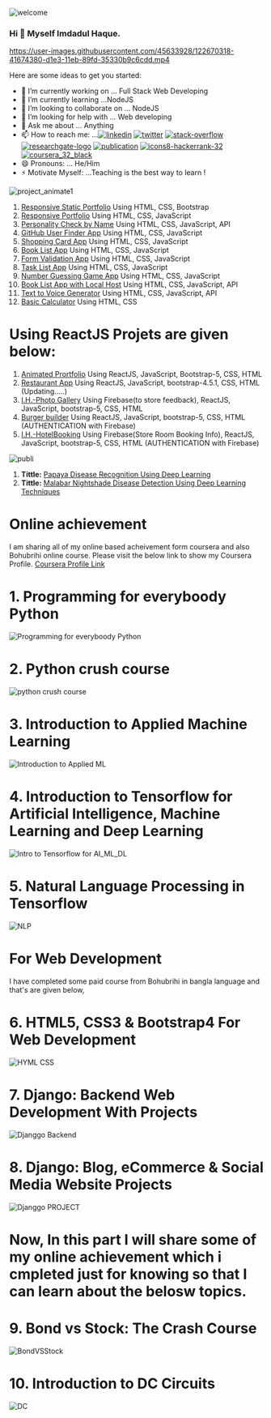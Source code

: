 ![welcome](https://user-images.githubusercontent.com/45633928/104728821-af559d80-5761-11eb-9eaf-531d390ef588.gif)

### Hi  👋 Myself Imdadul Haque.
<!-- **imdadulhaque1/imdadulhaque1** is a ✨ _special_ ✨ repository because its `README.md` (this file) appears on your GitHub profile.-->

https://user-images.githubusercontent.com/45633928/122670318-41674380-d1e3-11eb-89fd-35330b9c6cdd.mp4


Here are some ideas to get you started:

- 🔭 I’m currently working on ... Full Stack Web Developing
- 🌱 I’m currently learning ...NodeJS
- 👯 I’m looking to collaborate on ... NodeJS
- 🤔 I’m looking for help with ... Web developing
- 💬 Ask me about ... Anything
- 📫 How to reach me: ...[![linkedin](https://user-images.githubusercontent.com/45633928/122668642-db76be00-d1da-11eb-9689-f610f9f17b69.png)](https://www.linkedin.com/in/imdadul-haque-97b7a3183/)     [![twitter](https://user-images.githubusercontent.com/45633928/122668655-ed586100-d1da-11eb-9d97-ca27729abd2f.png)](https://twitter.com/imdad_haque)     [![stack-overflow](https://user-images.githubusercontent.com/45633928/122668673-052fe500-d1db-11eb-9a14-081696b207b2.png)](https://stackoverflow.com/users/14065992/imdadul-haque?tab=profile)     [![researchgate-logo](https://user-images.githubusercontent.com/45633928/122669110-9d2ece00-d1dd-11eb-8a63-38fb836230bc.png)](https://www.researchgate.net/profile/Imdadul_Haque2)     [![publication](https://user-images.githubusercontent.com/45633928/122668751-66f04f00-d1db-11eb-808b-c30f3c93d3a6.png)](https://scholar.google.com/citations?hl=en&user=_vELggsAAAAJ)      [![icons8-hackerrank-32](https://user-images.githubusercontent.com/45633928/122668371-825a5a80-d1d9-11eb-88e2-c08720e31416.png)](https://www.hackerrank.com/_imdad_)     [![coursera_32_black](https://user-images.githubusercontent.com/45633928/122669045-3dd0be00-d1dd-11eb-8f00-8a1acae182d5.png)](https://www.coursera.org/accomplishments)
- 😄 Pronouns: ... He/Him
- ⚡ Motivate Myself: ...Teaching is the best way to learn !

![project_animate1](https://user-images.githubusercontent.com/45633928/104729343-7f5aca00-5762-11eb-9d30-9870e74252b1.gif)
1. [Responsive Static Portfolio](https://imdadulhaque1.github.io/PortfoLio1440/) Using HTML, CSS, Bootstrap
2. [Responsive Portfolio](https://imdadulhaque1.github.io/MyStaticPortfoLio/) Using HTML, CSS, JavaScript
3. [Personality Check by Name](https://imdadulhaque1.github.io/Personality_Check_Using_API/) Using HTML, CSS, JavaScript, API
4. [GitHub User Finder App](https://imdadulhaque1.github.io/Github_Finder_Using_JavaScript/) Using HTML, CSS, JavaScript
5. [Shopping Card App](https://imdadulhaque1.github.io/Shopping_Cart_App-Using-JavaScript/) Using HTML, CSS, JavaScript
6. [Book List App](https://imdadulhaque1.github.io/Book_List_App-Using-JavaScript/) Using HTML, CSS, JavaScript
7. [Form Validation App](https://imdadulhaque1.github.io/Expression_Validation_APP-using-JS/) Using HTML, CSS, JavaScript
8. [Task List App](https://imdadulhaque1.github.io/Task_List-Using-JavaScript/) Using HTML, CSS, JavaScript
9. [Number Guessing Game App](https://imdadulhaque1.github.io/Number-Guessing-Game-Using-JS/) Using HTML, CSS, JavaScript
10. [Book List App with Local Host](https://imdadulhaque1.github.io/Book_List_App-Using-JavaScript/) Using HTML, CSS, JavaScript, API
11. [Text to Voice Generator](https://imdadulhaque1.github.io/TextToVoice_Using_API/) Using HTML, CSS, JavaScript, API
12. [Basic Calculator](https://imdadulhaque1.github.io/basicCalculator/) Using HTML, CSS

# Using ReactJS Projets are given below:
1. [Animated Prortfolio](https://imdadulhaque1.github.io/imdadul-portfolio/) Using ReactJS, JavaScript, Bootstrap-5, CSS, HTML
2. [Restaurant App](https://imdadulhaque1.github.io/restaurant-app/) Using ReactJS, JavaScript, bootstrap-4.5.1, CSS, HTML (Updating.....)
3. [I.H.-Photo Gallery](https://imdadulhaque1.github.io/photo_gallery-react_app/) Using Firebase(to store feedback), ReactJS, JavaScript, bootstrap-5, CSS, HTML
4. [Burger builder](https://burger-builder-dd079.web.app) Using ReactJS, JavaScript, bootstrap-5, CSS, HTML (AUTHENTICATION with Firebase)
5. [I.H.-HotelBooking](https://fir-auth-development-5a68f.web.app) Using Firebase(Store Room Booking Info), ReactJS, JavaScript, bootstrap-5, CSS, HTML (AUTHENTICATION with Firebase)

![publi](https://user-images.githubusercontent.com/45633928/105211941-0818a200-5b77-11eb-8801-f01092758e09.jpg)
1. **Tittle:** [Papaya Disease Recognition Using Deep Learning](https://github.com/imdadulhaque1/Publications-1-PapayaDiseaseRecognitionUsingDL)
2. **Tittle:** [Malabar Nightshade Disease Detection Using Deep Learning Techniques](https://github.com/imdadulhaque1/Publications-2__MalabarNIghtshade-DiseaseDetectionUsingDeepLearning)

# Online achievement
I am sharing all of my online based acheivement form coursera and also Bohubrihi online course.
Please visit the below link to show my Coursera Profile.
[Coursera Profile Link](https://www.coursera.org/user/ea9da3779d1536160b2d36e4054fa429?fbclid=IwAR0KedhTcgZCrLH0PYM9ngSv8jAJIiHQhqE43ny6u65WtYBjN9HKw9Fcrvw)

# 1. Programming for everyboody Python
![Programming for everyboody Python](https://user-images.githubusercontent.com/45633928/103067080-6720e080-45e4-11eb-8972-b20f198a927e.png)

# 2. Python crush course
![python crush course](https://user-images.githubusercontent.com/45633928/103067450-1bbb0200-45e5-11eb-9608-e1c9d2c54f01.png)

# 3. Introduction to Applied Machine Learning
![Introduction to Applied ML](https://user-images.githubusercontent.com/45633928/103067591-748a9a80-45e5-11eb-8334-91ed9c05a97c.png)

# 4. Introduction to Tensorflow for Artificial Intelligence, Machine Learning and Deep Learning
![Intro to Tensorflow for AI_ML_DL](https://user-images.githubusercontent.com/45633928/103067602-7f452f80-45e5-11eb-85c7-b8016c25f7b7.png)

# 5. Natural Language Processing in Tensorflow
![NLP](https://user-images.githubusercontent.com/45633928/103067638-8f5d0f00-45e5-11eb-8d98-f6abae834526.png)

# For Web Development
I have completed some paid course from Bohubrihi in bangla language and that's are given below,

# 6. HTML5, CSS3 & Bootstrap4 For Web Development
![HYML CSS](https://user-images.githubusercontent.com/45633928/103068065-8a4c8f80-45e6-11eb-85ce-a9da799397cb.png)

# 7. Django: Backend Web Development With Projects
![Djanggo Backend](https://user-images.githubusercontent.com/45633928/103068251-f202da80-45e6-11eb-8784-750b40f5cf2d.png)

# 8. Django: Blog, eCommerce & Social Media Website Projects
![Djanggo PROJECT](https://user-images.githubusercontent.com/45633928/103068262-f8915200-45e6-11eb-8a34-42ffda9ce8bc.png)



# Now, In this part I will share some of my online achievement which i cmpleted just for knowing so that I can learn about the belosw topics.

# 9. Bond vs Stock: The Crash Course
![BondVSStock](https://user-images.githubusercontent.com/45633928/103068841-4195d600-45e8-11eb-8e31-9bc75eb8988d.png)

# 10. Introduction to DC Circuits
![DC](https://user-images.githubusercontent.com/45633928/103068921-69853980-45e8-11eb-9b1f-d5d75641b81e.png)


